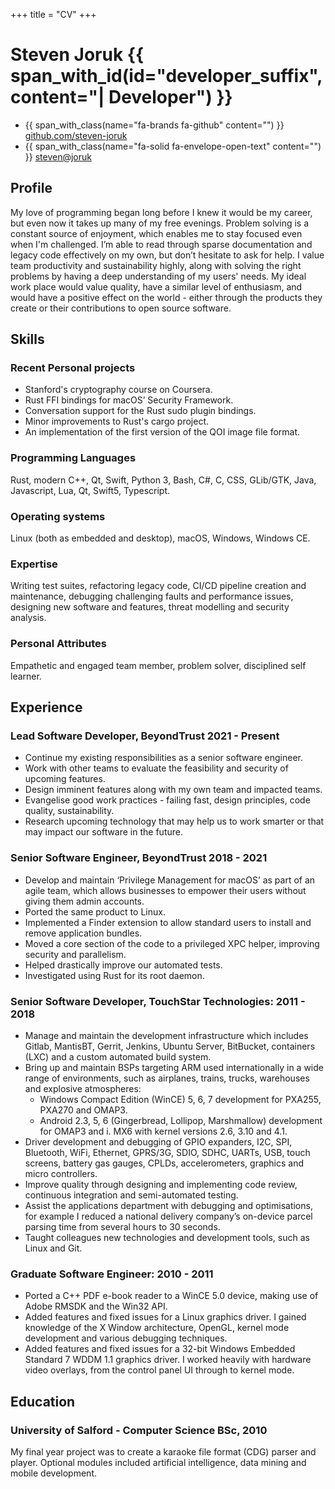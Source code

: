 +++
title = "CV"
+++

# Steven Joruk {{ span_with_id(id="developer_suffix", content="| Developer") }}
* {{ span_with_class(name="fa-brands fa-github" content="") }} [github.com/steven-joruk](https://github.com/steven-joruk)
* {{ span_with_class(name="fa-solid fa-envelope-open-text" content="") }} [steven@joruk](mailto:steven@joruk.com)

## Profile

My love of programming began long before I knew it would be my career, but even now it takes up many of my free evenings. Problem solving is a constant source of enjoyment, which enables me to stay focused even when I'm challenged. I’m able to read through sparse documentation and legacy code effectively on my own, but don’t hesitate to ask for help. I value team productivity and sustainability highly, along with solving the right problems by having a deep understanding of my users' needs.
My ideal work place would value quality, have a similar level of enthusiasm, and would have a positive effect on the world - either through the products they create or their contributions to open source software.

## Skills

### Recent Personal projects

* Stanford's cryptography course on Coursera.
* Rust FFI bindings for macOS’ Security Framework.
* Conversation support for the Rust sudo plugin bindings.
* Minor improvements to Rust's cargo project.
* An implementation of the first version of the QOI image file format.

### Programming Languages

Rust, modern C++, Qt, Swift, Python 3, Bash, C#, C, CSS, GLib/GTK, Java, Javascript, Lua, Qt, Swift5, Typescript.

### Operating systems

Linux (both as embedded and desktop), macOS, Windows, Windows CE.

### Expertise

Writing test suites, refactoring legacy code, CI/CD pipeline creation and maintenance, debugging challenging faults and performance issues, designing new software and features, threat modelling and security analysis.

### Personal Attributes

Empathetic and engaged team member, problem solver, disciplined self learner.

## Experience

### Lead Software Developer, BeyondTrust 2021 - Present

* Continue my existing responsibilities as a senior software engineer.
* Work with other teams to evaluate the feasibility and security of upcoming features.
* Design imminent features along with my own team and  impacted teams.
* Evangelise good work practices - failing fast, design principles, code quality, sustainability.
* Research upcoming technology that may help us to work smarter or that may impact our software in the future.

### Senior Software Engineer, BeyondTrust 2018 - 2021

* Develop and maintain ‘Privilege Management for macOS’ as part of an agile team, which allows businesses to empower their users without giving them admin accounts.
* Ported the same product to Linux.
* Implemented a Finder extension to allow standard users to install and remove application bundles.
* Moved a core section of the code to a privileged XPC helper, improving security and parallelism.
* Helped drastically improve our automated tests.
* Investigated using Rust for its root daemon.

### Senior Software Developer, TouchStar Technologies: 2011 - 2018

* Manage and maintain the development infrastructure which includes Gitlab, MantisBT, Gerrit, Jenkins, Ubuntu Server, BitBucket, containers (LXC) and a custom automated build system.
* Bring up and maintain BSPs targeting ARM used internationally in a wide range of environments, such as airplanes, trains, trucks, warehouses and explosive atmospheres:
  + Windows Compact Edition (WinCE) 5, 6, 7 development for PXA255, PXA270 and OMAP3.
  + Android 2.3, 5, 6 (Gingerbread, Lollipop, Marshmallow) development for OMAP3 and i. MX6 with kernel versions 2.6, 3.10 and 4.1.
* Driver development and debugging of GPIO expanders, I2C, SPI, Bluetooth, WiFi, Ethernet, GPRS/3G, SDIO, SDHC, UARTs, USB, touch screens, battery gas gauges, CPLDs, accelerometers, graphics and micro controllers.
* Improve quality through designing and implementing code review, continuous integration and semi-automated testing.
* Assist the applications department with debugging and optimisations, for example I reduced a national delivery company’s on-device parcel parsing time from several hours to 30 seconds.
* Taught colleagues new technologies and development tools, such as Linux and Git.

### Graduate Software Engineer: 2010 - 2011

* Ported a C++ PDF e-book reader to a WinCE 5.0 device, making use of Adobe RMSDK and the Win32 API.
* Added features and fixed issues for a Linux graphics driver. I gained knowledge of the X Window architecture, OpenGL, kernel mode development and various debugging techniques.
* Added features and fixed issues for a 32-bit Windows Embedded Standard 7 WDDM 1.1 graphics driver. I worked heavily with hardware video overlays, from the control panel UI through to kernel mode.

## Education

### University of Salford - Computer Science BSc, 2010

My final year project was to create a karaoke file format (CDG) parser and player. Optional modules included artificial intelligence, data mining and mobile development.
